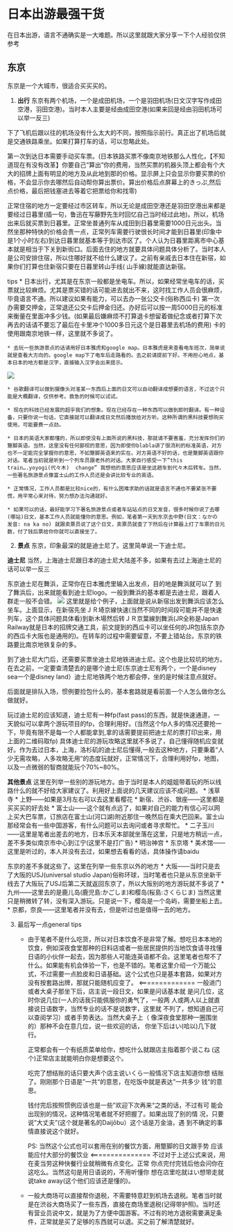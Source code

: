 # 日本出游最强干货
在日本出游，语言不通确实是一大难题。所以这里就跟大家分享一下个人经验仅供参考

## 东京
东京是一个大城市，很适合买买买的。

1. **出行**
东京有两个机场，一个是成田机场，一个是羽田机场(日文汉字写作成田空港，羽田空港)。当时本人主要是经由成田空港(如果来回是经由羽田机场可以举一反三)

下了飞机后跟以往的机场没有什么太大的不同，按照指示前行。真正出了机场后就是交通铁路乘坐。如果打算打车的话，可以忽略此处。

第一次到达日本需要手动买车票。(日本铁路买票不像南京地铁那么人性化，【不知道现在有没有改革】你要自己“算出”你的费用，当然买票的机器头顶上都会有个大大的招牌上面有明显的地方及从此地到那的价格。显示屏上只会显示你要买票的价格，不会显示你去哪然后自动帮你算出票价。算出价格后点屏幕上的きっぷ,然后点价格，最后把钱塞进去等着它把票给你和找零) 

正常住宿的地方一定要经过市区转车，所以无论是成田空港还是羽田空港出来都是要经过日暮里(插一句，鲁迅在写藤野先生时回忆自己当时经过此地)。所以，机场出来后就买票到日暮里。正常坐普通列车从成田到日暮里需要1000日元出头。当然坐那种特快的价格会贵一点，正常列车需要行驶很长时间才能到日暮里(印象中是1个小时左右)到达日暮里就基本等于到达市区了。个人认为日暮里距离市中心基本就是相当于下关到新街口。后面去住的地方就要具体问题具体分析了。当时本人是公司安排住宿，所以住哪好就不给什么建议了。之前有亲戚去日本住在新宿，如果你们打算也住新宿只要在日暮里转山手线( 山手線)就能直达新宿。

tips
	* 日本出行，尤其是在东京一般都是坐电车。所以，如果经常坐电车的话，买票就比较麻烦。尤其是票买错的话可能进去就出不来，这时找工作人员会很麻烦，毕竟语言不通。所以建议如果有能力，可以去办一张公交卡(俗称西瓜卡) 第一次办需要交押金，正常退还公交卡后押金归还。办好后可以按一周5000日元的标准来衡量在里面冲多少钱。(如果最后嫌麻烦不打算退卡想留着做纪念或者打算下次再去的话请不要忘了最后在卡里冲个1000多日元这个是日暮里去机场的费用) 卡的使用跟南京地铁一样，这里就不多说了。

	* 去玩一些旅游景点的话请用好日本雅虎和google map。日本雅虎是来查看电车班次，简单说就是查看大方向的。google map下了电车后走路看的。去之前请提前下好。不用担心地点，基本日本的地方都是汉字，直接输入汉字会出来提示。
![](%E6%97%A5%E6%9C%AC%E5%87%BA%E6%B8%B8%E6%9C%80%E5%BC%BA%E5%B9%B2%E8%B4%A7/Screen%20Shot%202018-02-20%20at%2015.02.38.png)

	* 谷歌翻译可以做到摄像头对准某一东西后上面的日文可以自动翻译成想要的语言，不过这个只能是大概翻译，仅供参考。救急的时候可以试试。

	* 现在的科技已经发展的超乎我们的想象。现在已经存在一种东西可以做到即时翻译。有一种设备，只要你说一句话，它直接就可以翻译成日文然后播放给对方听。这种所谓的黑科技要想购买使用，可能要费一点劲。

	* 日本的英语大家都懂的，所以即使没有上面所说的黑科技，那就请不要害羞，充分发挥你们的蹩脚英语。当然，这里没有任何鄙视的意思，因为即使你blabla讲了很流利的标准英语，对方也不一定能完全掌握你的意思，不如蹩脚英语来的实在。对方英语不好的话，也是蹩脚英语跟你对话。笔者当初就是听到一个列车员跟老外的对话。大家自行感受一下”this train….yoyogi(代々木)  change” 我想他的意思应该是坐这趟车到代々木后转车。当然，一些著名旅游景点像富士山的工作人员还是会讲比较专业的英语。

	* 正常情况，工作人员都是比较nice的，有什么困难求助的话就是语言不通也不要紧张不要慌，用平常心来对待，努力想办法沟通就好。

	* 如果可以的话，最好能学习下著名旅游景点或者车站站点的日文发音，很多时候你说了去哪(哪站)日文，基本工作人员就能懂你的意思。例如，笔者第一天到东京去中野(日文：なかの 发音: na ka no) 就跟卖票员说了这个日文，卖票员就查了下然后在计算器上打了车票的日元数，付了钱后票给你你就可以直接坐了。

2. **景点**
东京，印象最深的就是迪士尼了。这里简单说一下迪士尼。

**迪士尼**
当然，上海迪士尼跟日本的迪士尼大陆差不多，如果有去过上海迪士尼的话可以举一反三

东京迪士尼在舞浜，正常你在日本雅虎里输入出发点，目的地是舞浜就可以了
到了舞浜后，出来就能看到迪士尼logo。一般到舞浜的基本都是去迪士尼，跟着人群走一般不会错。
![](%E6%97%A5%E6%9C%AC%E5%87%BA%E6%B8%B8%E6%9C%80%E5%BC%BA%E5%B9%B2%E8%B4%A7/Screen%20Shot%202018-02-20%20at%2015.34.43.png)
这里就是给个例子，上面就是说从新宿出发到舞浜应该怎么坐车。上面显示，在新宿先坐ＪＲ埼京線快速(当然不同的时间段可能并不是快速列车，这个具体问题具体看)到新木場然后转ＪＲ京葉線到舞浜(JR全称是Japan Railway就是日本的招牌交通工具，前文提到的西瓜卡可以坐任何的JR包括东京办的西瓜卡大阪也是通用的)。在转车的过程中需要留意，不要上错站台。东京的铁路要比南京地铁复杂的多。

到了迪士尼大门后，还需要买票坐迪士尼地铁进迪士尼。这个也是比较坑的地方。在去之前，一定要查清楚去的是哪个迪士尼(东京迪士尼有两个，一个是disney sea一个是disney land）迪士尼地铁两个地方都会停，坐的是时候注意点就好。

后面就是排队入场，惯例要捡包什么的，基本套路就是看前面一个人怎么做你怎么做就好。

玩过迪士尼的应该知道，迪士尼有一种fp(fast pass)的东西，就是快速通道，一天貌似可以拿两个游玩项目的fp，合理利用好。(当然这个fp人多的情况还要抢一下，毕竟有限不是每一个人都能拿到,拿的话需要提前把迪士尼的票打印出来，用上面的二维码取fp) 具体迪士尼的游玩攻略这里就不多说了，自己懂得随机应变就好。作为去过日本，上海，洛杉矶的迪士尼后懂得,一般去这种地方，只要秉着“人少无需攻略，人多攻略无用”的态度玩就好，正常情况下，合理利用好fp，地图，以及一点微弱的智商就能玩个70%~80%。

**其他景点**
这里在列举一些别的游玩地方。由于当时是本人的姐姐带着玩的所以线路什么的就不好给大家建议了。利用好上面说的几天建议应该不成问题。
	* 浅草寺 
	* 上野——如果是3月左右可以去这里看樱花
	* 新宿、渋谷、银座——这里都是买买买的好去处
	* 富士山——这个就有点远了，如果对自己的能力有信心可以网上买大巴车票，订旅店在富士山(河口湖)附近那住一晚然后在乘大巴回来。富士山那经常会有一些中国游客，有什么问题可以去询问或者寻求帮忙。
	* 二子玉川——这里是笔者出差去的地方，日本乐天本部就坐落在这里，只是地方稍远一点，差不多类似南京市中心到江宁(这里不是打广告)
	* 明治神宫
	* 东京塔
	* 美术馆——这里是听过的，本人并没有去过，如果想去看看的话，具体操作请baidu

东京的差不多就这些了。这里在列举一些东京以外的地方
	* 大阪——当时只是去了大阪的USJ(universal studio Japan)俗称环球，当时笔者也只是从东京坐新干线去了大阪玩了USJ后第二天就返回东京了，所以大阪别的地方游玩就不多说了
	* 九州——这里去的是鹿儿岛(鹿児島:かごしま)和樱岛(桜島:さくらじま) 当然这里只是稍微转了转，没有深入游玩。只是说一下，樱岛是一个岛屿，需要坐船上去。
	* 京都，奈良——这里笔者并没有去，但是听过也是值得一去的地方。

3. 最后写一点general tips
	* 由于笔者不是什么吃货，所以对日本饮食不是非常了解。想吃日本本地的饮食，例如深夜食堂那种的日料店或者一些居民提供的当地饮食请寻找懂日语的小伙伴一起去，因为那些人可能连英语都不会。这里笔者也帮不了什么。如果能有机会体验一下，也是不错的。笔者这里介绍一个万能公式，不过需要一点脸皮和日语基础。这个公式也只是基本套路，如果对方没有按套路出牌，那就只能随机应变了。
	<==============
		一般进门或者大桌子那坐下后，店主说一段日文，如果是问话基本就		是问几位，这时你说几位(一人的话我只能佩服你的勇气了，一般两			人或两人以上就直接说日语数字，当然专业的话不是说数字，这里就		不列了，想知道自己可以查阅学习）或者手势表达。当然大桌子上（		像深夜食堂那种一圈围坐的）那种不会在意几位，说一些欢迎的话，		你坐下后はい(哈以)几下就行。

		正常都会有一个有纸质菜单给你，想吃什么就跟店主指着那个说こね		(这个)正常店主就能明白你是想要这个。

		吃完了想结账的话只要大声个店主说いくら一般情况下店主知道你想		结账了。刚刚那个日语是”一共“的意思，在吃饭中就是表达”一共多少		钱“的意思。

		钱付完后按照惯例应该也是一些”欢迎下次再来“之类的话，不过有可			能会出现别的情况，这种情况笔者就不好把握了。如果出现了别的情		况，只要说”大丈夫”(这个就是著名的Daijōbu）这个话是万金油，遇			到不确定的事情直接说这个就好。

		PS: 当然这个公式也可以套用在别的餐饮方面，用蹩脚的日文跟手势			应该能应付大部分的餐饮业
<===============
	不过对于上述公式来说，用在麦当劳这种快餐行业就稍微有点变化。正常	你点完付完钱后他会问你在这吃么。当然这句是用日语说的，不用听懂你	想在店里吃就はい想带走就说take away(这个他们应该还是懂的)。

	* 一般大商场可以直接帮你退税，不需要特意赶到机场去退税。笔者当时就是在渋谷大商场买了一些东西，直接在商场里退税(记得带护照)。当时还有营业员说中文，就是为了方便中国游客。不过有的地方退税需要满足条件，正常就是买了足够的东西就可以退。买之前了解清楚就好。
